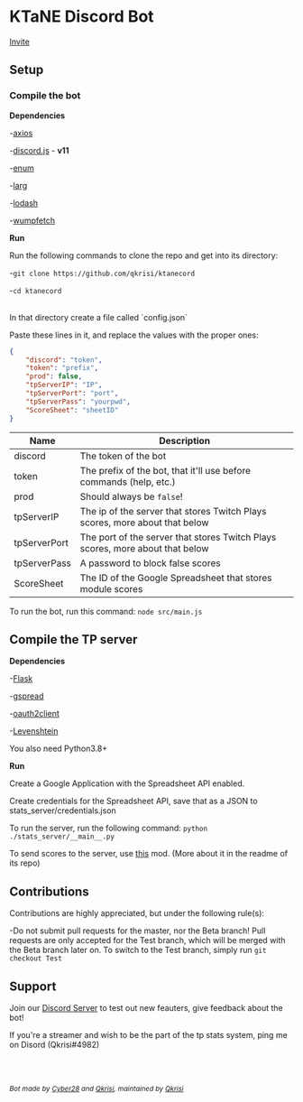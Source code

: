 # KTaNE Discord Bot

[Invite](https://top.gg/bot/546017180865789962)

## Setup

### Compile the bot

**Dependencies**

-[axios](https://www.npmjs.com/package/axios)

-[discord.js](https://www.npmjs.com/package/discord.js) - **v11**

-[enum](https://www.npmjs.com/package/enum)

-[larg](https://www.npmjs.com/package/larg)

-[lodash](https://www.npmjs.com/package/lodash)

-[wumpfetch](https://www.npmjs.com/package/wumpfetch)

**Run**

Run the following commands to clone the repo and get into its directory:

-`git clone https://github.com/qkrisi/ktanecord`

-`cd ktanecord`

<br>
In that directory create a file called `config.json`

Paste these lines in it, and replace the values with the proper ones:

```json
{
    "discord": "token",
    "token": "prefix",
    "prod": false,
    "tpServerIP": "IP",
    "tpServerPort": "port",
    "tpServerPass": "yourpwd",
    "ScoreSheet": "sheetID"
}
```

| Name | Description |
| - | - |
| discord | The token of the bot |
| token | The prefix of the bot, that it'll use before commands (<prefix>help, etc.)|
| prod | Should always be `false`! |
| tpServerIP | The ip of the server that stores Twitch Plays scores, more about that below |
| tpServerPort | The port of the server that stores Twitch Plays scores, more about that below |
| tpServerPass | A password to block false scores |
| ScoreSheet| The ID of the Google Spreadsheet that stores module scores |

To run the bot, run this command: `node src/main.js`

## Compile the TP server

**Dependencies**

-[Flask](https://pypi.org/project/Flask/)

-[gspread](https://pypi.org/project/gspread)

-[oauth2client](https://pypi.org/project/oauth2client)

-[Levenshtein](https://pypi.org/project/python-levenshtein)

You also need Python3.8+

**Run**

Create a Google Application with the Spreadsheet API enabled.

Create credentials for the Spreadsheet API, save that as a JSON to stats_server/credentials.json

To run the server, run the following command: `python ./stats_server/__main__.py`

To send scores to the server, use [this](https://github.com/Qkrisi/tp-score-saver) mod. (More about it in the readme of its repo)

## Contributions

Contributions are highly appreciated, but under the following rule(s):

-Do not submit pull requests for the master, nor the Beta branch! Pull requests are only accepted for the Test branch, which will be merged with the Beta branch later on. To switch to the Test branch, simply run `git checkout Test`

## Support

Join our [Discord Server](https://discord.gg/gJVy2Rt) to test out new feauters, give feedback about the bot!

If you're a streamer and wish to be the part of the tp stats system, ping me on Disord (Qkrisi#4982)


<br><br>
<p style="font-size:12;"><i>Bot made by <a href="https://github.com/cyber28">Cyber28</a> and <a href="https://github.com/qkrisi">Qkrisi</a>, maintained by <a href="https://github.com/qkrisi">Qkrisi</a></i></p>

